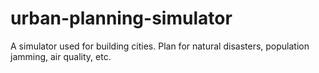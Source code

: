 # urban-planning-simulator
A simulator used for building cities.  Plan for natural disasters, population jamming, air quality, etc.
